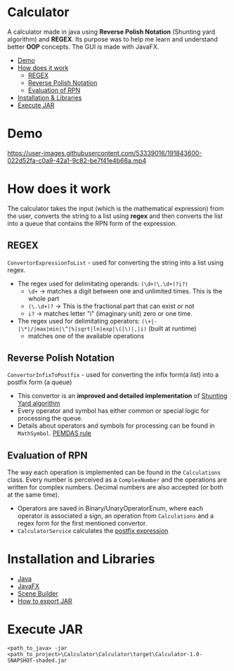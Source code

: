 # Calculator
A calculator made in java using __Reverse Polish Notation__ (Shunting yard algorithm) and __REGEX__. Its purpose was to help me learn and understand better **OOP** concepts. The GUI is made with JavaFX.

* [Demo](#demo)
* [How does it work](#how-does-it-work)
  * [REGEX](#regex)
  * [Reverse Polish Notation](#reverse-polish-notation)
  * [Evaluation of RPN](#evaluation-of-rpn)
* [Installation & Libraries](#installation-and-libraries)
* [Execute JAR](#execute-jar)

# Demo
https://user-images.githubusercontent.com/53339016/191843600-022d52fa-c0a9-42a1-9c82-be7f41e4b66a.mp4

# How does it work
The calculator takes the input (which is the mathematical expression) from the user, converts the string to a list using **regex** and then converts the list into a queue that contains the RPN form of the expression.

## REGEX
`ConvertorExpressionToList` - used for converting the string into a list using regex.
* The regex used for delimitating operands: `(\d+(\.\d+)?i?)`
  * `\d+` -> matches a digit between one and unlimited times. This is the whole part
  * `(\.\d+)?` -> This is the fractional part that can exist or not
  * `i?` -> matches letter "i" (imaginary unit) zero or one time.
* The regex used for delimitating operators: `(\+|-|\*|/|max|min|\^|%|sqrt|ln|exp|\(|\)|,|i)` (built at runtime)
  * matches one of the available operations

## Reverse Polish Notation
`ConvertorInfixToPostfix` - used for converting the infix form(a list) into a postfix form (a queue)
* This convertor is an **improved and detailed implementation** of [Shunting Yard algorithm](https://en.wikipedia.org/wiki/Shunting_yard_algorithm#:~:text=In%20computer%20science%2C%20the%20shunting,abstract%20syntax%20tree%20(AST).)
* Every operator and symbol has either common or special logic for processing the queue.
* Details about operators and symbols for processing can be found in `MathSymbol`. [PEMDAS rule](https://en.wikipedia.org/wiki/Order_of_operations#:~:text=It%20stands%20for%20Parentheses%2C%20Exponents,%2FMultiplication%2C%20Addition%2FSubtraction)

## Evaluation of RPN
The way each operation is implemented can be found in the `Calculations` class. Every number is perceived as a `ComplexNumber` and the operations are written for complex numbers. Decimal numbers are also accepted (or both at the same time).
* Operators are saved in Binary/UnaryOperatorEnum, where each operator is associated a sign, an operation from `Calculations` and a regex form for the first mentioned convertor.
* `CalculatorService` calculates the [postfix expression](https://www.tutorialspoint.com/what-is-postfix-notation#:~:text=In%20postfix%20notation%2C%20the%20operator,%2B%20c)

# Installation and Libraries
- [Java](https://phoenixnap.com/kb/install-java-windows)
- [JavaFX](https://www.youtube.com/watch?v=Ope4icw6bVk)
- [Scene Builder](https://www.youtube.com/watch?v=-Obxf6NjnbQ&t=76s)
- [How to export JAR](https://www.youtube.com/watch?v=EyYb0GmtEX4)

# Execute JAR
`<path_to_java> -jar <path_to_project>\Calculator\Calculator\target\Calculator-1.0-SNAPSHOT-shaded.jar`
